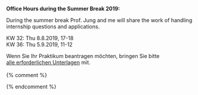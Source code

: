 


<b> Office Hours during the Summer Break 2019: </b>
<br/>

During the summer break Prof. Jung and me will share the work of handling internship questions and applications.  <br/>

KW 32: Thu 8.8.2019, 17-18<br/>
KW 36: Thu 5.9.2019, 11-12<br/>



Wenn Sie Ihr Praktikum beantragen möchten, bringen Sie bitte<br />
<a href ="https://imi-bachelor.htw-berlin.de/studium/praktikum/#c10769">
alle erforderlichen Unterlagen</a> mit.
<br /><br />
{% comment %}
<div class="alert alert-info" role="alert"></div>

<div class="alert alert-danger" role="alert"></div>

{% endcomment %}
